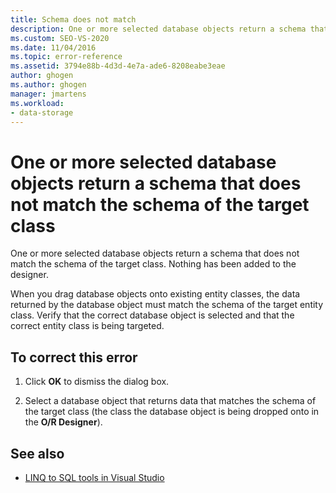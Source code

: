 ```yaml
---
title: Schema does not match
description: One or more selected database objects return a schema that does not match the schema of the target class
ms.custom: SEO-VS-2020
ms.date: 11/04/2016
ms.topic: error-reference
ms.assetid: 3794e88b-4d3d-4e7a-ade6-8208eabe3eae
author: ghogen
ms.author: ghogen
manager: jmartens
ms.workload:
- data-storage
---
```

# One or more selected database objects return a schema that does not match the schema of the target class

One or more selected database objects return a schema that does not match the schema of the target class. Nothing has been added to the designer.

When you drag database objects onto existing entity classes, the data returned by the database object must match the schema of the target entity class. Verify that the correct database object is selected and that the correct entity class is being targeted.

## To correct this error

1. Click **OK** to dismiss the dialog box.

2. Select a database object that returns data that matches the schema of the target class (the class the database object is being dropped onto in the **O/R Designer**).

## See also

- [LINQ to SQL tools in Visual Studio](../data-tools/linq-to-sql-tools-in-visual-studio2.md)
